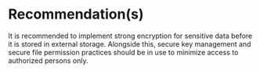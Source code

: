 # Recommendation(s)

It is recommended to implement strong encryption for sensitive data before it is stored in external storage. Alongside this, secure key management and secure file permission practices should be in use to minimize access to authorized persons only.
